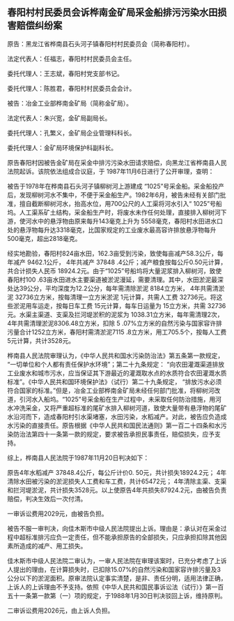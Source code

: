 ## 春阳村村民委员会诉桦南金矿局采金船排污污染水田损害赔偿纠纷案

原告：黑龙江省桦南县石头河子镇春阳村村民委员会（简称春阳村）。

法定代表人：任福志，春阳村村民委员会主任。

委托代理人：王志斌，春阳村党支部书记。

委托代理人：陈胜君，春阳村村民委员会会计。

被告：冶金工业部桦南金矿局（简称金矿局）。

法定代表人：朱兴宽，金矿局副局长。

委托代理人：孔繁义，金矿局企业管理科科长。

委托代理人：金矿局环境保护科副科长。

原告春阳村因被告金矿局在采金中排污污染水田请求赔偿，向黑龙江省桦南县人民法院起诉。该院依法组成合议庭，于 1987年11月6日进行了公开审理，查明：

被告于1978年在桦南县石头河子镇柳树河上游建成 “1025”号采金船。采金船投产后，发现柳树河水不集中，不便于采金船生产。1982年6月，被告未经有关部门批准，擅自截断柳树河水，抬高水位，用700公尺的人工渠将河水引入“ 1025”号船坞。人工渠系矿土结构，采金船生产时，将废水未作任何处理，直接排入柳树河下游，使河水中的悬浮物由原来每升143毫克上升为 5558毫克，春阳村水田进水口处的悬浮物每升达3318毫克，比国家规定的工业废水最高容许排放悬浮物每升500毫克，超出2818毫克。

经实地勘验，春阳村824亩水田，162.3亩受到污染，致使每亩减产58.3公斤，每年减产 9462.1公斤， 4年共减产 37848 .4公斤；减产粮食按每公斤0.50元计算，共合计损失人民币 18924.2元。由于“1025”号船坞将大量泥浆排入柳树河，致使春阳村100 .63亩水田进水主要渠道被淤泥漫延，需要清理。其中，水田淤泥最深处达39公分，平均深度为12.2公分，每年需清除淤泥 8184立方米， 4年共需清淤泥 32736立方米，按每清理一立方米淤泥 1元计算，共需人工费 32736元。将这些淤泥用车运走，按每日车工费 15元计算，每车日运量为 15立方米，共需 32736元。水渠主渠道、支渠及拦河堤淤积的泥浆为 1038.31立方米，每年需清理2次， 4年共需清理淤泥8306.48立方米，扣除 5 .07%立方米的自然污染与国家容许排污量合计1252立方米，春阳村需清淤泥7115 .8立方米，用工705.5个，按每人工费 5元计算，共计3528元。

桦南县人民法院审理认为，《中华人民共和国水污染防治法》第五条第一款规定， “一切单位和个人都有责任保护水环境”；第二十九条规定： “向农田灌溉渠道排放工业废水和城市污水，应当保证其下游最近的灌溉取水点的水质符合农田灌溉水质标准”。《中华人民共和国环境保护法》（试行）第二十九条规定， “排放污水必须符合国家的标准。”但是，冶金工业部桦南金矿局未经任何部门批准，将柳树河改道，引河水入船坞。“1025”号采金船在生产过程中，未采取任何防治措施，用河水冲洗采金，又将严重超标准的尾矿水排入柳树河道，致使大量带有悬浮物的尾矿水沿河而下，造成春阳村引水渠堵塞，水田污染，水稻减产。对此，被告应负造成水污染的直接责任。原告根据《中华人民共和国民法通则》第一百二十四条和水污染防治法第四十一条第一款的规定，要求被告承担民事责任，赔偿损失，应予支持。

综上，桦南县人民法院于1987年11月20日判决如下：

原告4年水稻减产 37848.4公斤，每公斤计价0. 50元，共计损失18924.2元； 4年清除水田被污染的淤泥损失人工费和车工费，共计65472元； 4年清除主渠、支渠和拦河堤淤泥，共计损失3528元。以上使原告4年共损失87924.2元，由被告负责赔偿，判决生效后一次付清。

一审诉讼费用2029元，由被告负担。

被告不服一审判决，向佳木斯市中级人民法院提出上诉。理由是：承认对在采金过程中超标准排污应负一定责任，但不能承担原告的全部损失，只应承担扣除其他因素所造成的减产、用工损失。

佳木斯市中级人民法院二审认为，一审人民法院在审理该案时，已充分考虑了上诉人提出的理由，在计算损失时，已扣除15.07%的自然污染和国家容许排污量及3公分以下的淤泥面积。原审法院认定事实清楚，是非、责任分明，适用法律正确，上诉人的上诉理由不予支持。依照《中华人民共和国民事诉讼法（试行）》第一百五十一条第一款第（一）项的规定，于1988年1月30日判决驳回上诉，维持原判。

二审诉讼费用2026元，由上诉人负担。


